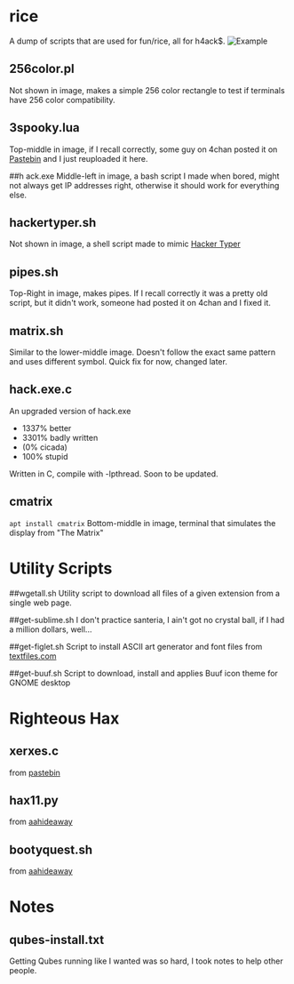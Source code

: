 # rice
A dump of scripts that are used for fun/rice, all for h4ack$.
![Example](http://i.imgur.com/pQT0l.gif)

## 256color.pl
Not shown in image, makes a simple 256 color rectangle to test if terminals have 256 color compatibility.

## 3spooky.lua
Top-middle in image, if I recall correctly, some guy on 4chan posted it on [Pastebin](http://pastebin.com/brwgHnCq) and I just reuploaded it here.

##h ack.exe
Middle-left in image, a bash script I made when bored, might not always get IP addresses right, otherwise it should work for everything else.

## hackertyper.sh
Not shown in image, a shell script made to mimic [Hacker Typer](http://hackertyper.com)

## pipes.sh
Top-Right in image, makes pipes. If I recall correctly it was a pretty old script, but it didn't work, someone had posted it on 4chan and I fixed it.

## matrix.sh
Similar to the lower-middle image. Doesn't follow the exact same pattern and uses different symbol. Quick fix for now, changed later.

## hack.exe.c
An upgraded version of hack.exe
- 1337% better
- 3301% badly written
- (0% cicada)
- 100% stupid

Written in C, compile with -lpthread.
Soon to be updated.

## cmatrix
```apt install cmatrix```
Bottom-middle in image, terminal that simulates the display from "The Matrix"

Utility Scripts
================

##wgetall.sh
Utility script to download all files of a given extension from a single web page.

##get-sublime.sh
I don't practice santeria, I ain't got no crystal ball, if I had a million dollars, well...

##get-figlet.sh
Script to install ASCII art generator and font files from [textfiles.com](http://textfiles.com)
	
##get-buuf.sh
Script to download, install and applies Buuf icon theme for GNOME desktop

Righteous Hax
==============

## xerxes.c
from [pastebin](https://pastebin.com/EZ6PCF0Z)

## hax11.py
from [aahideaway](https://aahideaway.blogspot.com/2017/09/hax11-released-bsides-stl.html)

## bootyquest.sh
from [aahideaway](https://aahideaway.blogspot.com/2017/07/introducing-booty-quest.html)

Notes
======

## qubes-install.txt
Getting Qubes running like I wanted was so hard, I took notes to help other people.